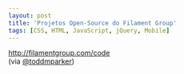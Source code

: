 ```yaml
---
layout: post
title: 'Projetos Open-Source do Filament Group'
tags: [CSS, HTML, JavaScript, jQuery, Mobile]
---
```


<http://filamentgroup.com/code><br>
(via [@toddmparker](https://twitter.com/toddmparker/status/466326427970064384))
